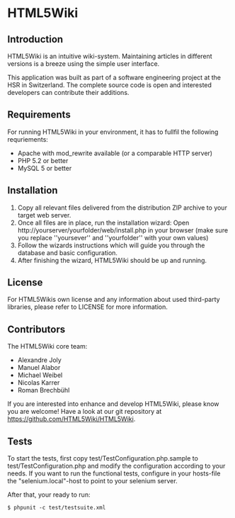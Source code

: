 HTML5Wiki
=========

Introduction
------------
HTML5Wiki is an intuitive wiki-system. Maintaining articles in different versions is a breeze using the simple user interface.

This application was built as part of a software engineering project at the HSR in Switzerland. The complete source code is open and interested developers can contribute their additions.


Requirements
------------
For running HTML5Wiki in your environment, it has to fullfil the following requriements:

- Apache with mod_rewrite available (or a comparable HTTP server)
- PHP 5.2 or better
- MySQL 5 or better

Installation
------------
1. Copy all relevant files delivered from the distribution ZIP archive to your target web server.
2. Once all files are in place, run the installation wizard: Open http://yourserver/yourfolder/web/install.php in your browser (make sure you replace ''yoursever'' and ''yourfolder'' with your own values)
3. Follow the wizards instructions which will guide you through the database and basic configuration.
4. After finishing the wizard, HTML5Wiki should be up and running.

License
-------
For HTML5Wikis own license and any information about used third-party libraries, please refer to LICENSE for more information.


Contributors
------------
The HTML5Wiki core team:

- Alexandre Joly
- Manuel Alabor
- Michael Weibel
- Nicolas Karrer
- Roman Brechbühl

If you are interested into enhance and develop HTML5Wiki, please know you are welcome! Have a look at our git repository at https://github.com/HTML5Wiki/HTML5Wiki.

Tests
-----
To start the tests, first copy test/TestConfiguration.php.sample to test/TestConfiguration.php and modify the configuration according to your needs.
If you want to run the functional tests, configure in your hosts-file the "selenium.local"-host to point to your selenium server.

After that, your ready to run:

    $ phpunit -c test/testsuite.xml
